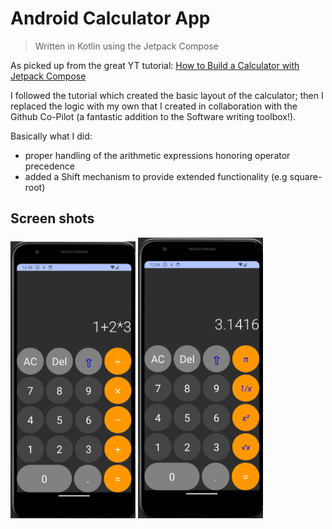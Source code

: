 # Android Calculator App
> Written in Kotlin using the Jetpack Compose

As picked up from the great YT tutorial: [How to Build a Calculator with Jetpack Compose](https://youtu.be/-aTcFJWxEQA?si=lAG7yqoqULSga9c5)

I followed the tutorial which created the basic layout of the calculator;
then I replaced the logic with my own that I created in collaboration
with the Github Co-Pilot (a fantastic addition to the Software writing toolbox!). 

Basically what I did:

* proper handling of the arithmetic expressions honoring operator precedence
* added a Shift mechanism to provide extended functionality (e.g square-root)

## Screen shots

<img src="screenshot1.png" alt="Screen1" width="200"/>
<img src="screenshot2.png" alt="Screen2" width="200"/>

